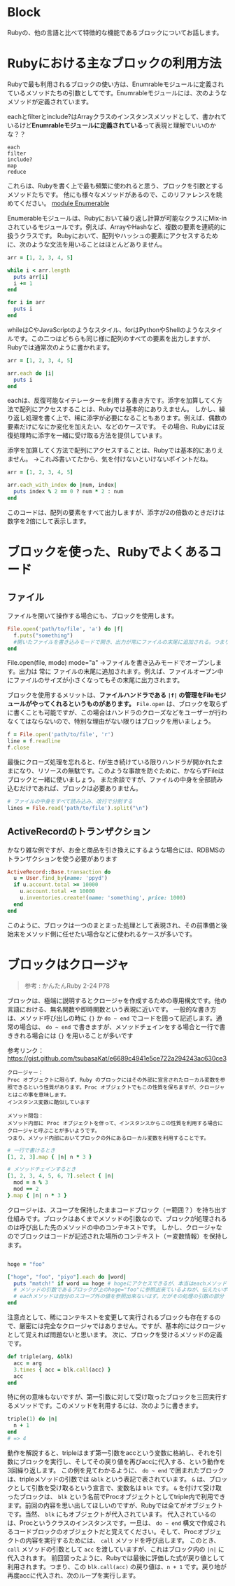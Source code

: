 Block
===

Rubyの、他の言語と比べて特徴的な機能であるブロックについてお話します。

# Rubyにおける主なブロックの利用方法

Rubyで最も利用されるブロックの使い方は、Enumrableモジュールに定義されているメソッドたちの引数としてです。Enumrableモジュールには、次のようなメソッドが定義されています。

eachとfilterとinclude?はArrayクラスのインスタンスメソッドとして、書かれているけど**Enumrableモジュールに定義されている**って表現と理解でいいのかな？？

```
each
filter
include?
map
reduce
```

これらは、Rubyを書く上で最も頻繁に使われると思う、ブロックを引数とするメソッドたちです。
他にも様々なメソッドがあるので、このリファレンスを眺めてください。
[module Enumerable](https://docs.ruby-lang.org/ja/latest/class/Enumerable.html)

Enumerableモジュールは、Rubyにおいて繰り返し計算が可能なクラスにMix-inされているモジュールです。例えば、ArrayやHashなど、複数の要素を連続的に扱うクラスです。
Rubyにおいて、配列やハッシュの要素にアクセスするために、次のような文法を用いることはほとんどありません。

```ruby
arr = [1, 2, 3, 4, 5]

while i < arr.length
  puts arr[i]
  i += 1
end

for i in arr
  puts i
end
```

whileはCやJavaScriptのようなスタイル、forはPythonやShellのようなスタイルです。この二つはどちらも同じ様に配列のすべての要素を出力しますが、Rubyでは通常次のように書かれます。

```ruby
arr = [1, 2, 3, 4, 5]

arr.each do |i|
  puts i
end
```

eachは、反復可能なイテレーターを利用する書き方です。添字を加算してく方法で配列にアクセスすることは、Rubyでは基本的にありえません。
しかし、繰り返し処理を書く上で、稀に添字が必要になることもあります。例えば、偶数の要素だけになにか変化を加えたい、などのケースです。
その場合、Rubyには反復処理時に添字を一緒に受け取る方法を提供しています。

添字を加算してく方法で配列にアクセスすることは、Rubyでは基本的にありえません。
→これJS書いてたから、気を付けないといけないポイントだね。

```ruby
arr = [1, 2, 3, 4, 5]

arr.each_with_index do |num, index|
  puts index % 2 == 0 ? num * 2 : num
end
```

このコードは、配列の要素をすべて出力しますが、添字が2の倍数のときだけは数字を2倍にして表示します。

# ブロックを使った、Rubyでよくあるコード

##  ファイル

ファイルを開いて操作する場合にも、ブロックを使用します。

```ruby
File.open('path/to/file', 'a') do |f|
  f.puts("something")
  #開いたファイルを書き込みモードで開き、出力が常にファイルの末尾に追加される。つまりsomethingが末尾に追加される。
end
```

File.open(file, mode)
mode="a" 
→ファイルを書き込みモードでオープンします。出力は 常に ファイルの末尾に追加されます。例えば、ファイルオープン中にファイルのサイズが小さくなってもその末尾に出力されます。

ブロックを使用するメリットは、**ファイルハンドラである `|f|` の管理をFileモジュールがやってくれるというものがあります。**
`File.open` は、ブロックを取らずに書くことも可能ですが、この場合はハンドラのクローズなどをユーザーが行わなくてはならないので、特別な理由がない限りはブロックを用いましょう。

```ruby
f = File.open('path/to/file', 'r')
line = f.readline
f.close
```

最後にクローズ処理を忘れると、fが生き続けている限りハンドラが開かれたままになり、リソースの無駄です。このような事故を防ぐために、かならずFileはブロックと一緒に使いましょう。
また余談ですが、ファイルの中身を全部読み込むだけであれば、ブロックは必要ありません。

```ruby
# ファイルの中身をすべて読み込み、改行で分割する
lines = File.read('path/to/file').split("\n")
```

## ActiveRecordのトランザクション

かなり雑な例ですが、お金と商品を引き換えにするような場合には、RDBMSのトランザクションを使う必要があります

```ruby
ActiveRecord::Base.transaction do
  u = User.find_by(name: 'ppyd')
  if u.account.total >= 10000
    u.account.total -= 10000
    u.inventories.create!(name: 'something', price: 1000)
  end
end
```

このように、ブロックは一つのまとまった処理として表現され、その前準備と後始末をメソッド側に任せたい場合などに使われるケースが多いです。

# ブロックはクロージャ

> 参考 : かんたんRuby 2-24 P78

ブロックは、極端に説明するとクロージャを作成するための専用構文です。他の言語における、無名関数や即時関数という表現に近いです。
一般的な書き方は、メソッド呼び出しの時に `{}` か `do ~ end` でコードを囲って記述します。通常の場合は、 `do ~ end` で書きますが、メソッドチェインをする場合と一行で書ききれる場合には `{}` を用いることが多いです


参考リンク：
https://gist.github.com/tsubasaKat/e6689c4941e5ce722a294243ac630ce3

```
クロージャー：
Proc オブジェクトに限らず、Ruby のブロックにはその外部に宣言されたローカル変数を参照できるという性質があります。Proc オブジェクトでもこの性質を保ちますが、クロージャとはこの事を意味します。
インスタンス変数に酷似しています

メソッド閉包：
メソッド内部に Proc オブジェクトを伴って、インスタンスからこの性質を利用する場合にクロージャと呼ぶことが多いようです。
つまり、メソッド内部においてブロックの外にあるローカル変数を利用することです。
```

```ruby
# 一行で書けるとき
[1, 2, 3].map { |n| n * 3 }

# メソッドチェインするとき
[1, 2, 3, 4, 5, 6, 7].select { |n|
  mod = n % 3
  mod == 2
}.map { |n| n * 3 }
```

クロージャは、スコープを保持したままコードブロック（＝範囲？）を持ち出す仕組みです。ブロックはあくまでメソッドの引数なので、ブロックが処理されるのは呼び出した先のメソッドの中のコンテキストです。
しかし、クロージャなのでブロックはコードが記述された場所のコンテキスト（＝変数情報）を保持します。

```ruby

hoge = "foo"

["hoge", "foo", "piyo"].each do |word|
  puts "match!" if word == hoge # hogeにアクセスできるが、本当はeachメソッドで評価されているので触れないはず。hogeにアクセス出来るのは、つまり、ブロックはクロージャだから。
  # メソッドの引数であるブロックが上のhoge="foo"に参照出来ているよねが、伝えたいポイント。
  # eachメソッドは自分のスコープ外の値を参照出来ないはず。だがその処理の引数の部分（＝　ブロック）はクロージャーなので、参照可能。
end
```

注意点として、稀にコンテキストを変更して実行されるブロックも存在するので、厳密には完全なクロージャではありません。ですが、基本的にはクロージャとして覚えれば問題ないと思います。
次に、ブロックを受けるメソッドの定義です。

```ruby
def triple(arg, &blk)
  acc = arg
  3.times { acc = blk.call(acc) }
  acc
end
```

特に何の意味もないですが、第一引数に対して受け取ったブロックを三回実行するメソッドです。このメソッドを利用するには、次のように書きます。

```ruby
triple(1) do |n|
  n + 1
end
# => 4
```

動作を解説すると、tripleはまず第一引数をaccという変数に格納し、それを引数にブロックを実行し、そしてその戻り値を再びaccに代入する、という動作を3回繰り返します。
この例を見てわかるように、 `do ~ end` で囲まれたブロックは、tripleメソッドの引数では `&blk` という表記で表されています。 `&` は、ブロックとして引数を受け取るという宣言で、変数名は `blk` です。
`&` を付けて受け取ったブロックは、 `blk` という名前でProcオブジェクトとしてtriple内で利用できます。前回の内容を思い出してほしいのですが、Rubyでは全てがオブジェクトです。当然、 `blk` にもオブジェクトが代入されています。
代入されているのは、Procというクラスのインスタンスです。一旦は、 `do ~ end` 構文で作成されるコードブロックのオブジェクトだと覚えてください。そして、Procオブジェクトの内容を実行するためには、 `call` メソッドを呼び出します。
このとき、 `call` メソッドの引数として `acc` を渡していますが、これはブロック内の `|n|` に代入されます。
前回習ったように、Rubyでは最後に評価した式が戻り値として利用されます。つまり、この `blk.call(acc)` の戻り値は、`n + 1` です。戻り地が再度accに代入され、次のループを実行します。
